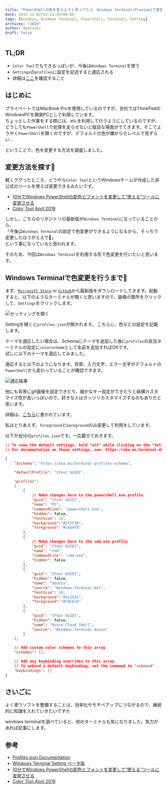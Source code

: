```yaml
---
title: "PowerShellの色を変えようと思ってたら、Windows Terminal(Preview)で変更してた"
date: 2019-12-02T13:21:43+09:00
tags: [Windows, Windows Terminal, PowerShell, Terminal, Setting]
archives: "2019"
author: Amatsuki
draft: false
---
```

## TL;DR
- `Color Tool`でもできるっぽいが、今後は`Windows Terminal`を使う
- `Settings`の`profiles`に設定を記述すると適応される
- 詳細は[ここ](https://github.com/microsoft/terminal/blob/master/doc/cascadia/SettingsSchema.md)を確認すること

## はじめに
プライベートではMacBook Proを使用しているのですが、会社ではThinkPadのWindowsPCを開発PCとして利用しています。  
ちょっとした作業をする際には、`WSL`を利用して行うようにしているのですが、どうしても`PowerShell`で処理を走らせないと駄目な場面がでてきます。そこでようやく`PowerShell`を開くのですが、デフォルトの色が嫌がらせレベルで見ずらい…  

ということで、色を変更する方法を調査しました。

## 変更方法を探す🔎
軽くググったところ、どうやら`Color Tool`というWindowsチームが作成した非公式のツールを使えば変更できるみたいです。

- [10分でWindows PowerShellの配色とフォントを変更して”使える”ツールに変貌させる](https://mimimopu.com/windows-powershell-color-font-change/)
- [Color Tool April 2019](https://github.com/microsoft/terminal/releases/tag/1904.29002)

しかし、こちらのリポジトリの最新版が`Windows Terminal`になっていることから、  
「今後は`Windows Terminal`の設定で色変更ができるようになるから、そっちで変更したほうがええで🤗」  
という事になっていると思われます。

そのため、今回は`Windows Terminal`を利用する形で色変更を行いたいと思います。

## Windows Terminalで色変更を行うまで🎨
まず、[`Microsoft Store`](https://www.microsoft.com/store/productId/9N0DX20HK701) or [`Github`](https://github.com/microsoft/terminal/releases/)から最新版をダウンロードしてきます。起動すると、以下のようなターミナルが開くと思いますので、画像の箇所をクリックして、`Settings`をクリックします。

![セッティングを開く](/resources/tried-to-change-powershell-color/1.png)

Settingを開くと`profiles.json`が開かれます。
こちらに、色などの設定を記載します。

テーマを適応したい場合は、Schemaにテーマを追加した後に`profiles`の該当ターミナルの設定に`colorscheme`として名前を追加すればOKです。  
試しに以下のテーマを適応してみました。

<script src="https://gist.github.com/t-eckert/9fd7c587c470e8312f07d8e65182644f.js"></script>

適応すると以下のようになります。背景、入力文字、エラー文字がデフォルトの`PowerShell`から変わっていることが確認できます。

![適応結果](/resources/tried-to-change-powershell-color/2.png)

他にも背景にgif画像を設定できたり、細かなキー設定ができたりと結構カスタマイズ性が高いっぽいので、好きな人はガッツリカスタマイズするのもありだと思います。

詳細は、[こちら](https://github.com/microsoft/terminal/blob/master/doc/cascadia/SettingsSchema.md#background-images-and-icons)に書かれています。

私はとりあえず、`foreground`と`background`のみ変更して利用をしています。

以下が自分の`profiles.json`です。一応載せておきます。

```json
// To view the default settings, hold "alt" while clicking on the "Settings" button.
// For documentation on these settings, see: https://aka.ms/terminal-documentation

{
    "$schema": "https://aka.ms/terminal-profiles-schema",

    "defaultProfile": "{Your GUID}",

    "profiles":
    [
        {
            // Make changes here to the powershell.exe profile
            "guid": "{Your GUID}",
            "name": "PS",
            "commandline": "powershell.exe",
            "hidden": false,
            "fontSize": 10,
            "background":"#2f2f38",
            "foreground":"#c6d9fd"
        },
        {
            // Make changes here to the cmd.exe profile
            "guid": "{Your GUID}",
            "name": "cmd",
            "commandline": "cmd.exe",
            "hidden": false
        },
        {
            "guid": "{Your GUID}",
            "hidden": false,
            "name": "Ubuntu",
            "source": "Windows.Terminal.Wsl",
            "fontSize": 10,
            "background":"#2c2525",
            "foreground":"#fdc6c6"
        },
        {
            "guid": "{Your GUID}",
            "hidden": false,
            "name": "Azure Cloud Shell",
            "source": "Windows.Terminal.Azure"
        }
    ],

    // Add custom color schemes to this array
    "schemes": [],

    // Add any keybinding overrides to this array.
    // To unbind a default keybinding, set the command to "unbound"
    "keybindings": []
}
```

## さいごに
よく使うソフトを整備することは、効率化やモチベアップにつながるので、継続的に知識を入れていきたいです🤓

windows terminalを調べていると、他のターミナルも気になりました。気力があれば記事にします。


## 参考
- [Profiles.json Documentation](https://github.com/microsoft/terminal/blob/master/doc/cascadia/SettingsSchema.md)
- [Windows Terminal Setting ベータ版](https://qiita.com/syui/items/3236495744a16d982464)
- [10分でWindows PowerShellの配色とフォントを変更して”使える”ツールに変貌させる](https://mimimopu.com/windows-powershell-color-font-change/)
- [Color Tool April 2019](https://github.com/microsoft/terminal/releases/tag/1904.29002)